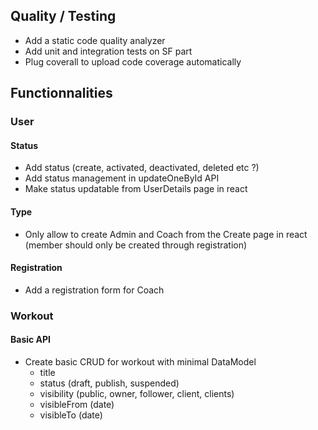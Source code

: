 ## Quality / Testing
* Add a static code quality analyzer
* Add unit and integration tests on SF part
* Plug coverall to upload code coverage automatically

## Functionnalities
### User
#### Status
* Add status (create, activated, deactivated, deleted etc ?)
* Add status management in updateOneById API
* Make status updatable from UserDetails page in react
#### Type
* Only allow to create Admin and Coach from the Create page in react (member should only be created through registration)
#### Registration
* Add a registration form for Coach

### Workout
#### Basic API
* Create basic CRUD for workout with minimal DataModel
    * title
    * status (draft, publish, suspended)
    * visibility (public, owner, follower, client, clients)
    * visibleFrom (date)
    * visibleTo (date)